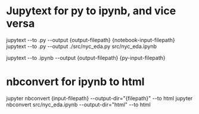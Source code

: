 # Jupytext for py to ipynb, and vice versa 
jupytext --to .py --output {output-filepath} {notebook-input-filepath}
    jupytext --to .py --output ./src/nyc_eda.py src/nyc_eda.ipynb

jupytext --to .ipynb --output {output-filepath} {py-input-filepath}

# nbconvert for ipynb to html
jupyter nbconvert {input-filepath} --output-dir="{filepath}" --to html
    jupyter nbconvert src/nyc_eda.ipynb --output-dir="html" --to html

